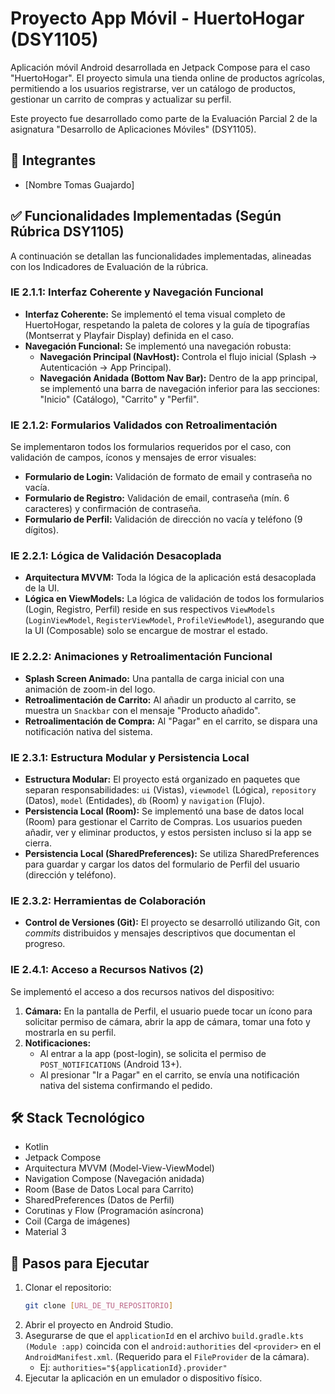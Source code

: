 # Proyecto App Móvil - HuertoHogar (DSY1105)

Aplicación móvil Android desarrollada en Jetpack Compose para el caso "HuertoHogar". El proyecto simula una tienda online de productos agrícolas, permitiendo a los usuarios registrarse, ver un catálogo de productos, gestionar un carrito de compras y actualizar su perfil.

Este proyecto fue desarrollado como parte de la Evaluación Parcial 2 de la asignatura "Desarrollo de Aplicaciones Móviles" (DSY1105).

## 👥 Integrantes

* [Nombre Tomas Guajardo]


## ✅ Funcionalidades Implementadas (Según Rúbrica DSY1105)

A continuación se detallan las funcionalidades implementadas, alineadas con los Indicadores de Evaluación de la rúbrica.

### IE 2.1.1: Interfaz Coherente y Navegación Funcional
* **Interfaz Coherente:** Se implementó el tema visual completo de HuertoHogar, respetando la paleta de colores y la guía de tipografías (Montserrat y Playfair Display) definida en el caso.
* **Navegación Funcional:** Se implementó una navegación robusta:
    * **Navegación Principal (NavHost):** Controla el flujo inicial (Splash -> Autenticación -> App Principal).
    * **Navegación Anidada (Bottom Nav Bar):** Dentro de la app principal, se implementó una barra de navegación inferior para las secciones: "Inicio" (Catálogo), "Carrito" y "Perfil".

### IE 2.1.2: Formularios Validados con Retroalimentación
Se implementaron todos los formularios requeridos por el caso, con validación de campos, íconos y mensajes de error visuales:
* **Formulario de Login:** Validación de formato de email y contraseña no vacía.
* **Formulario de Registro:** Validación de email, contraseña (mín. 6 caracteres) y confirmación de contraseña.
* **Formulario de Perfil:** Validación de dirección no vacía y teléfono (9 dígitos).

### IE 2.2.1: Lógica de Validación Desacoplada
* **Arquitectura MVVM:** Toda la lógica de la aplicación está desacoplada de la UI.
* **Lógica en ViewModels:** La lógica de validación de todos los formularios (Login, Registro, Perfil) reside en sus respectivos `ViewModels` (`LoginViewModel`, `RegisterViewModel`, `ProfileViewModel`), asegurando que la UI (Composable) solo se encargue de mostrar el estado.

### IE 2.2.2: Animaciones y Retroalimentación Funcional
* **Splash Screen Animado:** Una pantalla de carga inicial con una animación de zoom-in del logo.
* **Retroalimentación de Carrito:** Al añadir un producto al carrito, se muestra un `Snackbar` con el mensaje "Producto añadido".
* **Retroalimentación de Compra:** Al "Pagar" en el carrito, se dispara una notificación nativa del sistema.

### IE 2.3.1: Estructura Modular y Persistencia Local
* **Estructura Modular:** El proyecto está organizado en paquetes que separan responsabilidades: `ui` (Vistas), `viewmodel` (Lógica), `repository` (Datos), `model` (Entidades), `db` (Room) y `navigation` (Flujo).
* **Persistencia Local (Room):** Se implementó una base de datos local (Room) para gestionar el Carrito de Compras. Los usuarios pueden añadir, ver y eliminar productos, y estos persisten incluso si la app se cierra.
* **Persistencia Local (SharedPreferences):** Se utiliza SharedPreferences para guardar y cargar los datos del formulario de Perfil del usuario (dirección y teléfono).

### IE 2.3.2: Herramientas de Colaboración
* **Control de Versiones (Git):** El proyecto se desarrolló utilizando Git, con *commits* distribuidos y mensajes descriptivos que documentan el progreso.

### IE 2.4.1: Acceso a Recursos Nativos (2)
Se implementó el acceso a dos recursos nativos del dispositivo:
1.  **Cámara:** En la pantalla de Perfil, el usuario puede tocar un ícono para solicitar permiso de cámara, abrir la app de cámara, tomar una foto y mostrarla en su perfil.
2.  **Notificaciones:**
    * Al entrar a la app (post-login), se solicita el permiso de `POST_NOTIFICATIONS` (Android 13+).
    * Al presionar "Ir a Pagar" en el carrito, se envía una notificación nativa del sistema confirmando el pedido.

## 🛠️ Stack Tecnológico

* Kotlin
* Jetpack Compose
* Arquitectura MVVM (Model-View-ViewModel)
* Navigation Compose (Navegación anidada)
* Room (Base de Datos Local para Carrito)
* SharedPreferences (Datos de Perfil)
* Corutinas y Flow (Programación asíncrona)
* Coil (Carga de imágenes)
* Material 3

## 🚀 Pasos para Ejecutar

1.  Clonar el repositorio:
    ```bash
    git clone [URL_DE_TU_REPOSITORIO]
    ```
2.  Abrir el proyecto en Android Studio.
3.  Asegurarse de que el `applicationId` en el archivo `build.gradle.kts (Module :app)` coincida con el `android:authorities` del `<provider>` en el `AndroidManifest.xml`. (Requerido para el `FileProvider` de la cámara).
    * Ej: `authorities="${applicationId}.provider"`
4.  Ejecutar la aplicación en un emulador o dispositivo físico.
    
